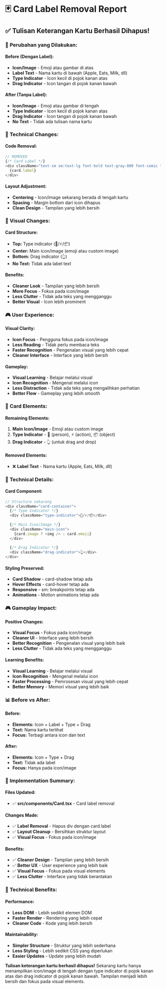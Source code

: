 # 🃏 Card Label Removal Report

## ✅ Tulisan Keterangan Kartu Berhasil Dihapus!

### 🎯 **Perubahan yang Dilakukan:**

#### **Before (Dengan Label):**
- **Icon/Image** - Emoji atau gambar di atas
- **Label Text** - Nama kartu di bawah (Apple, Eats, Milk, dll)
- **Type Indicator** - Icon kecil di pojok kanan atas
- **Drag Indicator** - Icon tangan di pojok kanan bawah

#### **After (Tanpa Label):**
- **Icon/Image** - Emoji atau gambar di tengah
- **Type Indicator** - Icon kecil di pojok kanan atas
- **Drag Indicator** - Icon tangan di pojok kanan bawah
- **No Text** - Tidak ada tulisan nama kartu

### 🔧 **Technical Changes:**

#### **Code Removal:**
```javascript
// REMOVED
{/* Card Label */}
<div className="text-sm sm:text-lg font-bold text-gray-800 font-comic text-center">
  {card.label}
</div>
```

#### **Layout Adjustment:**
- **Centering** - Icon/image sekarang berada di tengah kartu
- **Spacing** - Margin bottom dari icon dihapus
- **Clean Design** - Tampilan yang lebih bersih

### 🎨 **Visual Changes:**

#### **Card Structure:**
- **Top:** Type indicator (👤/⚡/📦)
- **Center:** Main icon/image (emoji atau custom image)
- **Bottom:** Drag indicator (👆)
- **No Text:** Tidak ada label text

#### **Benefits:**
- **Cleaner Look** - Tampilan yang lebih bersih
- **More Focus** - Fokus pada icon/image
- **Less Clutter** - Tidak ada teks yang mengganggu
- **Better Visual** - Icon lebih prominent

### 🎮 **User Experience:**

#### **Visual Clarity:**
- **Icon Focus** - Pengguna fokus pada icon/image
- **Less Reading** - Tidak perlu membaca teks
- **Faster Recognition** - Pengenalan visual yang lebih cepat
- **Cleaner Interface** - Interface yang lebih bersih

#### **Gameplay:**
- **Visual Learning** - Belajar melalui visual
- **Icon Recognition** - Mengenal melalui icon
- **Less Distraction** - Tidak ada teks yang mengalihkan perhatian
- **Better Flow** - Gameplay yang lebih smooth

### 🎯 **Card Elements:**

#### **Remaining Elements:**
1. **Main Icon/Image** - Emoji atau custom image
2. **Type Indicator** - 👤 (person), ⚡ (action), 📦 (object)
3. **Drag Indicator** - 👆 (untuk drag and drop)

#### **Removed Elements:**
- ❌ **Label Text** - Nama kartu (Apple, Eats, Milk, dll)

### 🔧 **Technical Details:**

#### **Card Component:**
```javascript
// Structure sekarang
<div className="card-container">
  {/* Type Indicator */}
  <div className="type-indicator">👤/⚡/📦</div>
  
  {/* Main Icon/Image */}
  <div className="main-icon">
    {card.image ? <img /> : card.emoji}
  </div>
  
  {/* Drag Indicator */}
  <div className="drag-indicator">👆</div>
</div>
```

#### **Styling Preserved:**
- **Card Shadow** - card-shadow tetap ada
- **Hover Effects** - card-hover tetap ada
- **Responsive** - sm: breakpoints tetap ada
- **Animations** - Motion animations tetap ada

### 🎮 **Gameplay Impact:**

#### **Positive Changes:**
- **Visual Focus** - Fokus pada icon/image
- **Cleaner UI** - Interface yang lebih bersih
- **Better Recognition** - Pengenalan visual yang lebih baik
- **Less Clutter** - Tidak ada teks yang mengganggu

#### **Learning Benefits:**
- **Visual Learning** - Belajar melalui visual
- **Icon Recognition** - Mengenal melalui icon
- **Faster Processing** - Pemrosesan visual yang lebih cepat
- **Better Memory** - Memori visual yang lebih baik

### 📊 **Before vs After:**

#### **Before:**
- **Elements:** Icon + Label + Type + Drag
- **Text:** Nama kartu terlihat
- **Focus:** Terbagi antara icon dan text

#### **After:**
- **Elements:** Icon + Type + Drag
- **Text:** Tidak ada label
- **Focus:** Hanya pada icon/image

### 🚀 **Implementation Summary:**

#### **Files Updated:**
- ✅ **src/components/Card.tsx** - Card label removal

#### **Changes Made:**
- ✅ **Label Removal** - Hapus div dengan card.label
- ✅ **Layout Cleanup** - Bersihkan struktur layout
- ✅ **Visual Focus** - Fokus pada icon/image

#### **Benefits:**
- ✅ **Cleaner Design** - Tampilan yang lebih bersih
- ✅ **Better UX** - User experience yang lebih baik
- ✅ **Visual Focus** - Fokus pada visual elements
- ✅ **Less Clutter** - Interface yang tidak berantakan

### 🎯 **Technical Benefits:**

#### **Performance:**
- **Less DOM** - Lebih sedikit elemen DOM
- **Faster Render** - Rendering yang lebih cepat
- **Cleaner Code** - Kode yang lebih bersih

#### **Maintainability:**
- **Simpler Structure** - Struktur yang lebih sederhana
- **Less Styling** - Lebih sedikit CSS yang diperlukan
- **Easier Updates** - Update yang lebih mudah

**Tulisan keterangan kartu berhasil dihapus!** Sekarang kartu hanya menampilkan icon/image di tengah dengan type indicator di pojok kanan atas dan drag indicator di pojok kanan bawah. Tampilan menjadi lebih bersih dan fokus pada visual elements.
